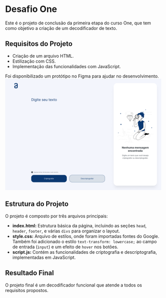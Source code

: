 # Desafio One

Este é o projeto de conclusão da primeira etapa do curso One, que tem como objetivo a criação de um decodificador de texto.

## Requisitos do Projeto

- Criação de um arquivo HTML.
- Estilização com CSS.
- Implementação das funcionalidades com JavaScript.

Foi disponibilizado um protótipo no Figma para ajudar no desenvolvimento.
![figma protótipo](https://github.com/GraciellySRibeiro/Challenge/raw/main/fotosprojeto/Decodificador%20-%201%20Desktop.png)

## Estrutura do Projeto

O projeto é composto por três arquivos principais:

- **index.html:** Estrutura básica da página, incluindo as seções `head`, `header`, `footer`, e várias `divs` para organizar o layout.
- **style.css:** Arquivo de estilos, onde foram importadas fontes do Google. Também foi adicionado o estilo `text-transform: lowercase;` ao campo de entrada (`input`) e um efeito de `hover` nos botões.
- **script.js:** Contém as funcionalidades de criptografia e descriptografia, implementadas em JavaScript.

## Resultado Final

O projeto final é um decodificador funcional que atende a todos os requisitos propostos.
